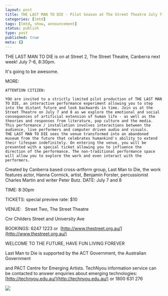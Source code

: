```yaml
---
layout: post
title: THE LAST MAN TO DIE - Pilot Season at The Street Theatre July 7-8
categories: [lmtd]
tags: [lmtd, show, announcement]
status: publish
type: post
published: true
meta: {}
---
```


THE LAST MAN TO DIE is on at Street 2, The Street Theatre, Canberra next week! July 7-8, 8:30pm.

It's going to be awesome.

MORE:

    ATTENTION CITIZEN:

    YOU are invited to a strictly limited pilot production of THE LAST MAN TO DIE, an interactive performance experiment allowing you to step into the distant future and look backwards in time. Join us at the Street Theatre on July 7 and 8 as we explore the emotional and social consequences of artificial extension of human life - as well as the theories and responses from literature, pop culture and the media.
    This performance / installation involves interactions between the audience, live performers and computer driven audio and visuals.
    THE LAST MAN TO DIE sees the venue transformed into an abandoned museum from the future that celebrates humankind's ability to extend their lifespan indefinitely. On entering the venue, you will be presented with a special ticket allowing you to influence the direction of the performance. The non-traditional performance space will allow you to explore the work and even interact with the performers.

Created by Canberra based cross-artform group, Last Man to Die, the work features actor, Hanna Cormick, artist, Benjamin Forster, percussionist Charles Martin and writer Peter Butz.
DATE: July 7 and 8

TIME: 8:30pm

TICKETS: special preview rate: $10

VENUE: 
 Street Two, The Street Theatre 

Cnr Childers Street and University Ave 

BOOKINGS: 6247 1223 or 
[http://www.thestreet.org.au/](http://www.thestreet.org.au/)


WELCOME TO THE FUTURE, HAVE FUN LIVING FOREVER


Last Man to Die is supported by the ACT Government, the Australian Government

and PACT Centre for Emerging Artists.
TechNyou information service can be contacted to answer enquiries about emerging technologies: 
[http://technyou.edu.au/](http://technyou.edu.au/) or 1800 631 276

![]({{site.baseurl}}/assets/posterous/charlesmartin/2010-06-StreetMock.png)
